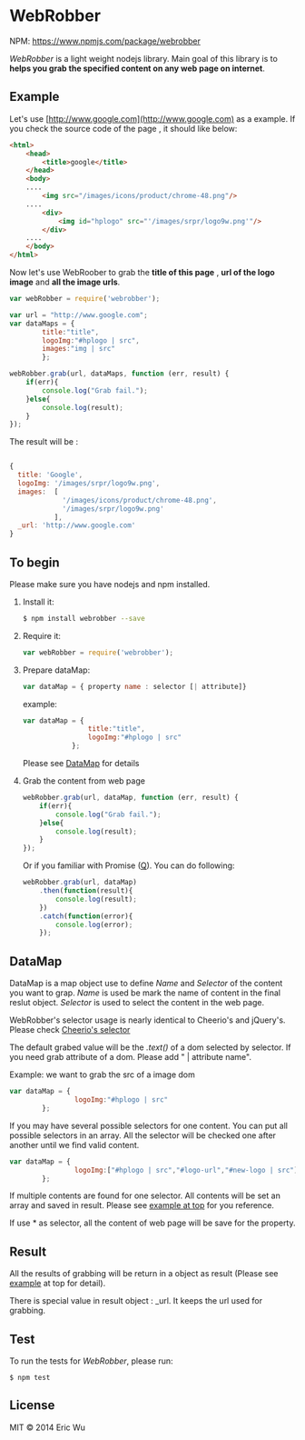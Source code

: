 WebRobber
=========

NPM: https://www.npmjs.com/package/webrobber

_WebRobber_ is a light weight nodejs library. Main goal of this library is to __helps you grab the specified content on any web page on internet__.


## Example

Let's use [http://www.google.com](http://www.google.com)  as a example. If you check the source code of the page , it should like below:
```html
<html>
    <head>
        <title>google</title>
    </head>
    <body>
    ....
        <img src="/images/icons/product/chrome-48.png"/>
    ....
        <div>
            <img id="hplogo" src="'/images/srpr/logo9w.png'"/>
        </div>
    ....
    </body>
</html>
```

Now let's use WebRoober to grab the __title of this page__ , __url of the logo image__ and __all the image urls__.

```javascript
var webRobber = require('webrobber');

var url = "http://www.google.com";
var dataMaps = {
        title:"title",
        logoImg:"#hplogo | src",
        images:"img | src"
        };

webRobber.grab(url, dataMaps, function (err, result) {
    if(err){
        console.log("Grab fail.");
    }else{
        console.log(result);
    }
});
```
The result will be :
```javascript

{
  title: 'Google',
  logoImg: '/images/srpr/logo9w.png',
  images:  [
             '/images/icons/product/chrome-48.png',
             '/images/srpr/logo9w.png'
           ],
  _url: 'http://www.google.com'
}
```

## To begin

Please make sure you have nodejs and npm installed.

 1. Install it:

    ```bash
    $ npm install webrobber --save
    ```

 2. Require it:

    ```js
    var webRobber = require('webrobber');

    ```

 3. Prepare  dataMap:
 	```js
 	var dataMap = { property name : selector [| attribute]}
 	```
 	example:
 	```js
 	var dataMap = {
				    title:"title",
				    logoImg:"#hplogo | src"
       			};
 	```
	Please see [DataMap](#datamap) for details

 4. Grab the content from web page
 	```js
 	webRobber.grab(url, dataMap, function (err, result) {
    	if(err){
       		console.log("Grab fail.");
    	}else{
        	console.log(result);
    	}
	});
 	```
 	Or if you familiar with Promise ([Q](https://github.com/kriskowal/q)). You can do following:
 	```js
 	webRobber.grab(url, dataMap)
        .then(function(result){
            console.log(result);
        })
        .catch(function(error){
            console.log(error);
        });
 	```

## DataMap
DataMap is a map object use to define _Name_ and _Selector_ of the content you want to grap. _Name_ is used be mark the name of content in the final reslut object. _Selector_ is used to select the content in the web page.

WebRobber's selector usage is nearly identical to Cheerio's and jQuery's. Please check [Cheerio's selector](https://github.com/cheeriojs/cheerio/blob/master/Readme.md#selectors)

The default grabed value will be the _.text()_ of a dom selected by selector. If you need grab attribute of a dom. Please add " | attribute name".

Example: we want to grab the src of a image dom
```js
var dataMap = {
				logoImg:"#hplogo | src"
       	};
```

If you may have several possible selectors for one content. You can put all possible selectors in an array. All the selector will be checked one after another until we find valid content.
``` js
var dataMap = {
				logoImg:["#hplogo | src","#logo-url","#new-logo | src"]
       	};
```
If multiple contents are found for one selector. All contents will be set an array and saved in result. Please see [example at top](#example) for you reference.

If use * as selector, all the content of web page will be save for the property.

## Result

All the results of grabbing will be return in a object as result (Please see [example](#example) at top for detail).

There is special value in result object : _url. It keeps the url used for grabbing.


## Test

To run the tests for _WebRobber_, please run:

    $ npm test


## License

MIT &copy; 2014 Eric Wu
